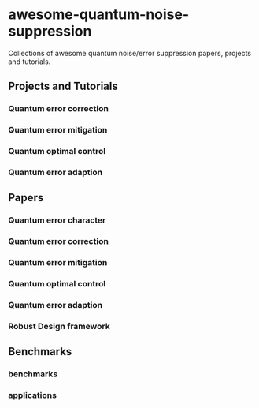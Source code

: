 # awesome-quantum-noise-suppression
Collections of awesome quantum noise/error suppression papers, projects and tutorials.

## Projects and Tutorials 

### Quantum error correction

### Quantum error mitigation

### Quantum optimal control

### Quantum error adaption



## Papers

### Quantum error character

### Quantum error correction

### Quantum error mitigation

### Quantum optimal control

### Quantum error adaption

### Robust Design framework


## Benchmarks

### benchmarks

### applications

